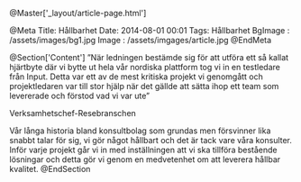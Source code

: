 @Master['_layout/article-page.html'] 

@Meta
Title: Hållbarhet
Date: 2014-08-01 00:01
Tags: Hållbarhet
BgImage : /assets/images/bg1.jpg
Image : /assets/imgages/article.jpg
@EndMeta

@Section['Content']
”När ledningen bestämde sig för att utföra ett så kallat hjärtbyte där vi bytte ut hela vår nordiska plattform tog vi in en testledare från Input. Detta var ett av de mest kritiska projekt vi genomgått och projektledaren var till stor hjälp när det gällde att sätta ihop ett team som levererade och förstod vad vi var ute”
 
Verksamhetschef-Resebranschen
 
Vår långa historia
bland konsultbolag som grundas men försvinner lika snabbt talar för sig, vi gör något hållbart och det är tack vare våra konsulter. Inför varje projekt går vi in med inställningen att vi ska tillföra bestående lösningar och detta gör vi genom en medvetenhet om att leverera hållbar kvalitet.
@EndSection
